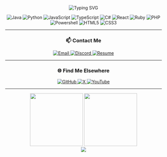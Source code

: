 <div align="center">

<img src="https://readme-typing-svg.demolab.com?font=Fira+Code&weight=600&size=24&duration=3000&pause=1000&color=CBA6F7&center=true&vCenter=true&width=435&lines=Full+Stack+Developer;Backend+Engineer;Tier+List+Manager" alt="Typing SVG" />


![Java](https://img.shields.io/badge/Java-ED8B00?style=for-the-badge&logo=openjdk&logoColor=white&color=1E1E2E&labelColor=F38BA8)
![Python](https://img.shields.io/badge/Python-35495E?style=for-the-badge&logo=python&logoColor=4FC08D&color=1E1E2E&labelColor=A6E3A1)
![JavaScript](https://img.shields.io/badge/JavaScript-F7DF1E?style=for-the-badge&logo=javascript&logoColor=black&color=1E1E2E&labelColor=F9E2AF)
![TypeScript](https://img.shields.io/badge/TypeScript-3178C6?style=for-the-badge&logo=typescript&logoColor=white&color=1E1E2E&labelColor=89DCEB)
![C#](https://img.shields.io/badge/C%23-239120?style=for-the-badge&logo=c-sharp&logoColor=white&color=1E1E2E&labelColor=8AADF4)
![React](https://img.shields.io/badge/React-61DAFB?style=for-the-badge&logo=react&logoColor=black&color=1E1E2E&labelColor=94E2D5)
![Ruby](https://img.shields.io/badge/Ruby-CC342D?style=for-the-badge&logo=ruby&logoColor=white&color=1E1E2E&labelColor=F38BA8)
![PHP](https://img.shields.io/badge/PHP-777BB4?style=for-the-badge&logo=php&logoColor=white&color=1E1E2E&labelColor=B4B4F8)
![Powershell](https://img.shields.io/badge/Powershell-5391FE?style=for-the-badge&logo=powershell&logoColor=white&color=1E1E2E&labelColor=89B4FA)
![HTML5](https://img.shields.io/badge/HTML5-E34F26?style=for-the-badge&logo=html5&logoColor=white&color=1E1E2E&labelColor=FAB387)
![CSS3](https://img.shields.io/badge/CSS3-1572B6?style=for-the-badge&logo=css3&logoColor=white&color=1E1E2E&labelColor=89B4FA)

---

### 📫 Contact Me

<a href="mailto:red@coresmp.net">
  <img src="https://img.shields.io/badge/Email-red@coresmp.net-D14836?style=for-the-badge&logo=gmail&logoColor=white&color=1E1E2E&labelColor=F38BA8" alt="Email" />
</a>
<a href="https://discord.com/users/1063769610139938846" target="_blank">
  <img src="https://img.shields.io/badge/Discord-%40redstonelayer-5865F2?style=for-the-badge&logo=discord&logoColor=white&color=1E1E2E&labelColor=8AADF4" alt="Discord" />
</a>
<a href="https://docs.google.com/document/d/1wqelWeNlKJyl7nwr55tA_Oswk7c9rQkIv5AwlNGfxYQ/edit?usp=sharing" target="_blank">
  <img src="https://img.shields.io/badge/Resume-View-4285F4?style=for-the-badge&logo=google-drive&logoColor=white&color=1E1E2E&labelColor=89DCEB" alt="Resume" />
</a>

---

### 🌐 Find Me Elsewhere

<a href="https://github.com/redstonelayer" target="_blank">
  <img src="https://img.shields.io/badge/GitHub-redstonelayer-181717?style=for-the-badge&logo=github&logoColor=white&color=1E1E2E&labelColor=F9E2AF" alt="GitHub" />
</a>
<a href="https://x.com/redstonelayer" target="_blank">
  <img src="https://img.shields.io/badge/X-%40redstonelayer-000000?style=for-the-badge&logo=x&logoColor=white&color=1E1E2E&labelColor=F5F5F5" alt="X" />
</a>
<a href="https://youtube.com/@redstonelayer" target="_blank">
  <img src="https://img.shields.io/badge/YouTube-%40redstonelayer-FF0000?style=for-the-badge&logo=youtube&logoColor=white&color=1E1E2E&labelColor=F38BA8" alt="YouTube" />
</a>

---

</div>

<div align="center">
  
  <img height="170" src="https://github-readme-stats.vercel.app/api/top-langs?username=redstonelayer&theme=catppuccin_mocha&show_icons=true&hide_border=true&layout=compact" />
  <img height="170" src="https://github-readme-stats.vercel.app/api?username=redstonelayer&theme=catppuccin_mocha&show_icons=true&hide_border=true&include_orgs=true" />
</div>

<div align="center">
  <img src="https://github-readme-streak-stats.herokuapp.com/?user=redstonelayer&theme=catppuccin-mocha&hide_border=true" />
</div>

</div>

